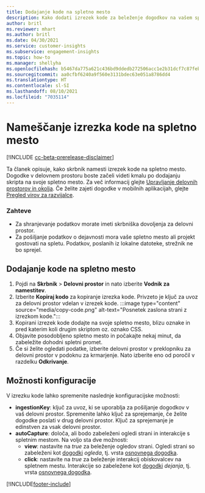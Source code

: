 ```yaml
---
title: Dodajanje kode na spletno mesto
description: Kako dodati izrezek kode za beleženje dogodkov na vašem spletnem mestu.
author: britl
ms.reviewer: mhart
ms.author: britl
ms.date: 04/30/2021
ms.service: customer-insights
ms.subservice: engagement-insights
ms.topic: how-to
ms.manager: shellyha
ms.openlocfilehash: b5467da775a621c436bd9ddedb272506acc1e2b31dcf7c87feb5dd11e2daae2b
ms.sourcegitcommit: aa0cfbf6240a9f560e3131bdec63e051a8786dd4
ms.translationtype: HT
ms.contentlocale: sl-SI
ms.lasthandoff: 08/10/2021
ms.locfileid: "7035114"
---
```

# <a name="install-the-code-snippet-on-a-website"></a>Nameščanje izrezka kode na spletno mesto

[!INCLUDE [cc-beta-prerelease-disclaimer](includes/cc-beta-prerelease-disclaimer.md)]

Ta članek opisuje, kako skrbnik namesti izrezek kode na spletno mesto. Dogodke v delovnem prostoru boste začeli videti kmalu po dodajanju skripta na svoje spletno mesto. Za več informacij glejte [Upravljanje delovnih prostorov in okolja](manage-environments-workspaces.md). Če želite zajeti dogodke v mobilnih aplikacijah, glejte [Pregled virov za razvijalce](developer-resources.md).


### <a name="prerequisites"></a>Zahteve

* Za shranjevanje podatkov morate imeti skrbniška dovoljenja za delovni prostor.
* Za pošiljanje podatkov o dejavnosti mora vaše spletno mesto ali projekt gostovati na spletu. Podatkov, poslanih iz lokalne datoteke, strežnik ne bo sprejel.


## <a name="add-code-to-your-website"></a>Dodajanje kode na spletno mesto
1.  Pojdi na **Skrbnik** > **Delovni prostor** in nato izberite **Vodnik za namestitev**.
1. Izberite **Kopiraj kodo** za kopiranje izrezka kode. Privzeto je ključ za uvoz za delovni prostor vdelan v izrezek kode.
:::image type="content" source="media/copy-code.png" alt-text="Posnetek zaslona strani z izrezkom kode.":::
3. Kopirani izrezek kode dodajte na svoje spletno mesto, blizu <head> oznake in pred katerim koli drugim skriptom oz. oznako CSS.
4.  Objavite posodobljeno spletno mesto in počakajte nekaj minut, da zabeležite dohodni spletni promet.
5.  Če si želite ogledati podatke, izberite delovni prostor v preklopniku za delovni prostor v podoknu za krmarjenje. Nato izberite eno od poročil v razdelku **Odkrivanje**.

## <a name="configuration-options"></a>Možnosti konfiguracije

V izrezku kode lahko spremenite naslednje konfiguracijske možnosti:

- **ingestionKey**: ključ za uvoz, ki se uporablja za pošiljanje dogodkov v vaš delovni prostor. Spremenite lahko ključ za sprejemanje, če želite dogodke poslati v drug delovni prostor. Ključ za sprejemanje je edinstven za vsak delovni prostor. 
- **autoCapture**: določa, ali bodo zabeleženi ogledi strani in interakcije s spletnim mestom. Na voljo sta dve možnosti:
    - **view**: nastavite na *true* za beleženje ogledov strani. Ogledi strani so zabeleženi kot [dogodki](glossary.md#event) *ogleda*, tj. vrsta [osnovnega dogodka](glossary.md#base-event).
    - **click**: nastavite na *true* za beleženje interakcij obiskovalcev na spletnem mestu. Interakcije so zabeležene kot [dogodki](glossary.md#event) *dejanja*, tj. vrsta [osnovnega dogodka](glossary.md#base-event).

[!INCLUDE[footer-include](../includes/footer-banner.md)]
